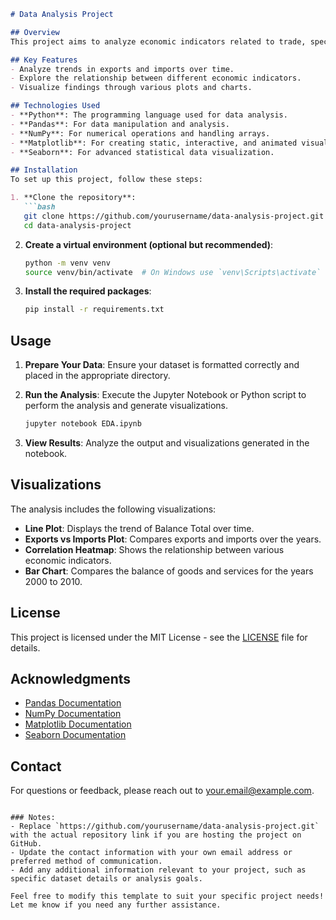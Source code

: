 
```markdown
# Data Analysis Project

## Overview
This project aims to analyze economic indicators related to trade, specifically focusing on exports, imports, and the balance of goods and services over the years 2000 to 2010. The analysis involves data cleaning, exploratory data analysis (EDA), and visualization to provide insights into trade dynamics.

## Key Features
- Analyze trends in exports and imports over time.
- Explore the relationship between different economic indicators.
- Visualize findings through various plots and charts.

## Technologies Used
- **Python**: The programming language used for data analysis.
- **Pandas**: For data manipulation and analysis.
- **NumPy**: For numerical operations and handling arrays.
- **Matplotlib**: For creating static, interactive, and animated visualizations.
- **Seaborn**: For advanced statistical data visualization.

## Installation
To set up this project, follow these steps:

1. **Clone the repository**:
   ```bash
   git clone https://github.com/yourusername/data-analysis-project.git
   cd data-analysis-project
   ```

2. **Create a virtual environment (optional but recommended)**:
   ```bash
   python -m venv venv
   source venv/bin/activate  # On Windows use `venv\Scripts\activate`
   ```

3. **Install the required packages**:
   ```bash
   pip install -r requirements.txt
   ```

## Usage
1. **Prepare Your Data**: Ensure your dataset is formatted correctly and placed in the appropriate directory.

2. **Run the Analysis**: Execute the Jupyter Notebook or Python script to perform the analysis and generate visualizations.
   ```bash
   jupyter notebook EDA.ipynb
   ```

3. **View Results**: Analyze the output and visualizations generated in the notebook.

## Visualizations
The analysis includes the following visualizations:
- **Line Plot**: Displays the trend of Balance Total over time.
- **Exports vs Imports Plot**: Compares exports and imports over the years.
- **Correlation Heatmap**: Shows the relationship between various economic indicators.
- **Bar Chart**: Compares the balance of goods and services for the years 2000 to 2010.

## License
This project is licensed under the MIT License - see the [LICENSE](LICENSE) file for details.

## Acknowledgments
- [Pandas Documentation](https://pandas.pydata.org/docs/)
- [NumPy Documentation](https://numpy.org/doc/stable/)
- [Matplotlib Documentation](https://matplotlib.org/stable/contents.html)
- [Seaborn Documentation](https://seaborn.pydata.org/)

## Contact
For questions or feedback, please reach out to [your.email@example.com](mailto:wishnukv2349@gmail.com).
```

### Notes:
- Replace `https://github.com/yourusername/data-analysis-project.git` with the actual repository link if you are hosting the project on GitHub.
- Update the contact information with your own email address or preferred method of communication.
- Add any additional information relevant to your project, such as specific dataset details or analysis goals. 

Feel free to modify this template to suit your specific project needs! Let me know if you need any further assistance.
